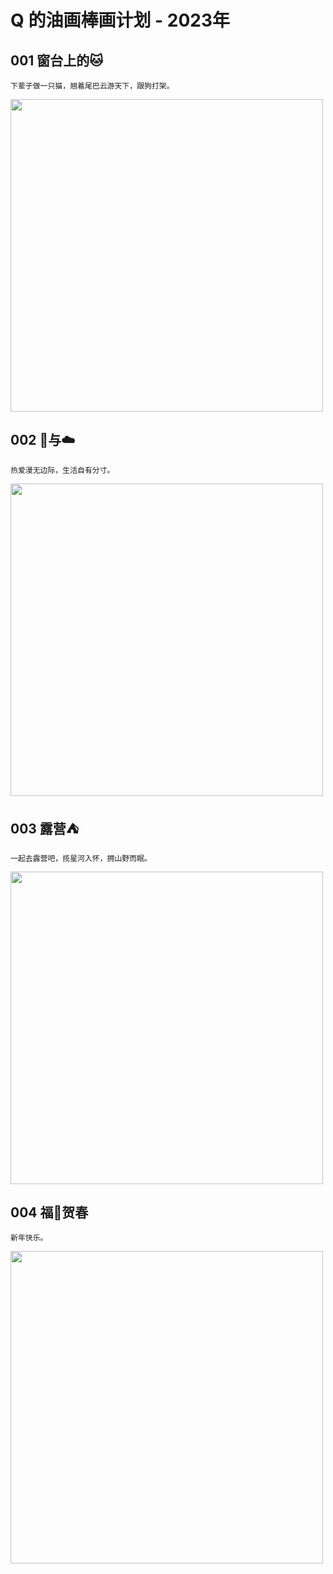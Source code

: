 # Q 的油画棒画计划 - 2023年


## 001 窗台上的🐱  

```
下辈子做一只猫，翘着尾巴云游天下，跟狗打架。
```   

<img src="/images/draw/img.png" alt="" width="500" />  

## 002 🐳与☁️    

```
热爱漫无边际，生活自有分寸。  
```

<img src="/images/draw/img_1.png" alt="" width="500" />  

## 003 露营⛺️   

```
一起去露营吧，揽星河入怀，拥山野而眠。  
```

<img src="/images/draw/img_2.png" alt="" width="500" />  

## 004 福🐰贺春  

```
新年快乐。
```

<img src="/images/draw/img_3.png" alt="" width="500" />     

